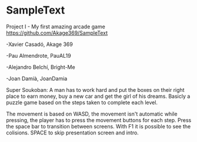 # SampleText
Project I - My first amazing arcade game
https://github.com/Akage369/SampleText

-Xavier Casadó, Akage 369

-Pau Almendrote, PauAL19

-Alejandro Belchí, Bright-Me

-Joan Damià, JoanDamia

Super Soukoban: A man has to work hard and put the boxes on their right place to earn money, buy a new car and get the girl of his dreams. Basicly a puzzle game based on the steps taken to complete each level.

The movement is based on WASD, the movement isn't automatic while pressing, the player has to press the movement buttons for each step. Press the space bar to transition between screens.
With F1 it is possible to see the colisions.
SPACE to skip presentation screen and intro.
